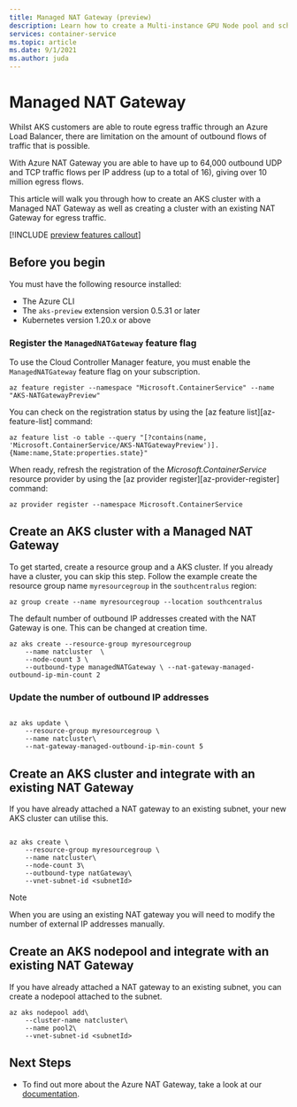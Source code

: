 ```yaml
---
title: Managed NAT Gateway (preview)
description: Learn how to create a Multi-instance GPU Node pool and schedule tasks on it
services: container-service
ms.topic: article
ms.date: 9/1/2021
ms.author: juda
---
```


# Managed NAT Gateway

Whilst AKS customers are able to route egress traffic through an Azure Load Balancer, there are limitation on the amount of outbound flows of traffic that is possible. 

With Azure NAT Gateway you are able to have up to 64,000 outbound UDP and TCP traffic flows per IP address (up to a total of 16), giving over 10 million egress flows.

This article will walk you through how to create an AKS cluster with a Managed NAT Gateway as well as creating a cluster with an existing NAT Gateway for egress traffic.

[!INCLUDE [preview features callout](./includes/preview/preview-callout.md)]

## Before you begin

You must have the following resource installed:

* The Azure CLI
* The `aks-preview` extension version 0.5.31 or later
* Kubernetes version 1.20.x or above


### Register the `ManagedNATGateway` feature flag

To use the Cloud Controller Manager feature, you must enable the `ManagedNATGateway` feature flag on your subscription. 

```azurecli
az feature register --namespace "Microsoft.ContainerService" --name "AKS-NATGatewayPreview"
```
You can check on the registration status by using the [az feature list][az-feature-list] command:

```azurecli-interactive
az feature list -o table --query "[?contains(name, 'Microsoft.ContainerService/AKS-NATGatewayPreview')].{Name:name,State:properties.state}"
```

When ready, refresh the registration of the *Microsoft.ContainerService* resource provider by using the [az provider register][az-provider-register] command:

```azurecli-interactive
az provider register --namespace Microsoft.ContainerService
```


## Create an AKS cluster with a Managed NAT Gateway
To get started, create a resource group and a AKS cluster. If you already have a cluster, you can skip this step. Follow the example create the resource group name `myresourcegroup` in the `southcentralus` region:

```azurecli-interactive
az group create --name myresourcegroup --location southcentralus
```

The default number of outbound IP addresses created with the NAT Gateway is one.  This can be changed at creation time.

```azurecli-interactive \
az aks create --resource-group myresourcegroup 
    --name natcluster  \
    --node-count 3 \
    --outbound-type managedNATGateway \ --nat-gateway-managed-outbound-ip-min-count 2
```

### Update the number of outbound IP addresses
```azurecli-interactive

az aks update \ 
    --resource-group myresourcegroup \
    --name natcluster\
    --nat-gateway-managed-outbound-ip-min-count 5
```

## Create an AKS cluster and integrate with an existing NAT Gateway
If you have already attached a NAT gateway to an existing subnet, your new AKS cluster can utilise this.

```azurecli-interactive

az aks create \
    --resource-group myresourcegroup \
    --name natcluster\
    --node-count 3\
    --outbound-type natGateway\ 
    --vnet-subnet-id <subnetId>
```

> [!NOTE]
> When you are using an existing NAT gateway you will need to modify the number of external IP addresses manually.
>

## Create an AKS nodepool and integrate with an existing NAT Gateway
If you have already attached a NAT gateway to an existing subnet, you can create a nodepool attached to the subnet.

```azurecli-interactive
az aks nodepool add\
    --cluster-name natcluster\
    --name pool2\
    --vnet-subnet-id <subnetId>
```


## Next Steps
- To find out more about the Azure NAT Gateway, take a look at our [documentation][nat-docs].

<!-- LINKS - internal -->


<!-- LINKS - external-->
[nat-docs]:https://docs.microsoft.com/en-us/azure/virtual-network/nat-gateway/

